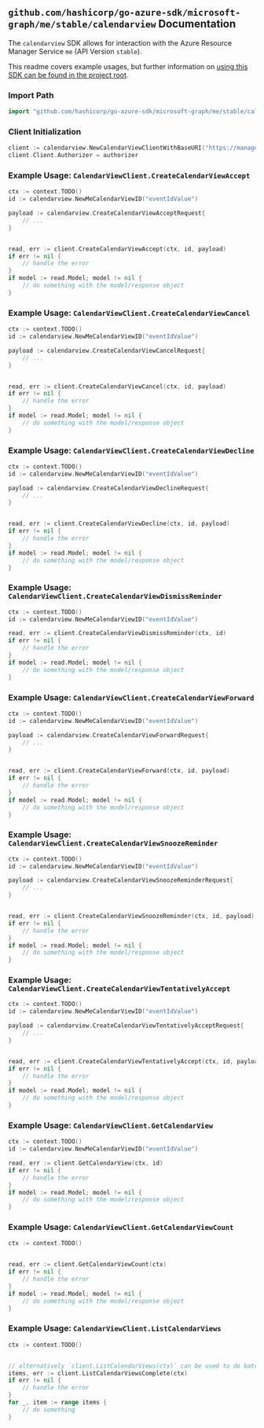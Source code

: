 
## `github.com/hashicorp/go-azure-sdk/microsoft-graph/me/stable/calendarview` Documentation

The `calendarview` SDK allows for interaction with the Azure Resource Manager Service `me` (API Version `stable`).

This readme covers example usages, but further information on [using this SDK can be found in the project root](https://github.com/hashicorp/go-azure-sdk/tree/main/docs).

### Import Path

```go
import "github.com/hashicorp/go-azure-sdk/microsoft-graph/me/stable/calendarview"
```


### Client Initialization

```go
client := calendarview.NewCalendarViewClientWithBaseURI("https://management.azure.com")
client.Client.Authorizer = authorizer
```


### Example Usage: `CalendarViewClient.CreateCalendarViewAccept`

```go
ctx := context.TODO()
id := calendarview.NewMeCalendarViewID("eventIdValue")

payload := calendarview.CreateCalendarViewAcceptRequest{
	// ...
}


read, err := client.CreateCalendarViewAccept(ctx, id, payload)
if err != nil {
	// handle the error
}
if model := read.Model; model != nil {
	// do something with the model/response object
}
```


### Example Usage: `CalendarViewClient.CreateCalendarViewCancel`

```go
ctx := context.TODO()
id := calendarview.NewMeCalendarViewID("eventIdValue")

payload := calendarview.CreateCalendarViewCancelRequest{
	// ...
}


read, err := client.CreateCalendarViewCancel(ctx, id, payload)
if err != nil {
	// handle the error
}
if model := read.Model; model != nil {
	// do something with the model/response object
}
```


### Example Usage: `CalendarViewClient.CreateCalendarViewDecline`

```go
ctx := context.TODO()
id := calendarview.NewMeCalendarViewID("eventIdValue")

payload := calendarview.CreateCalendarViewDeclineRequest{
	// ...
}


read, err := client.CreateCalendarViewDecline(ctx, id, payload)
if err != nil {
	// handle the error
}
if model := read.Model; model != nil {
	// do something with the model/response object
}
```


### Example Usage: `CalendarViewClient.CreateCalendarViewDismissReminder`

```go
ctx := context.TODO()
id := calendarview.NewMeCalendarViewID("eventIdValue")

read, err := client.CreateCalendarViewDismissReminder(ctx, id)
if err != nil {
	// handle the error
}
if model := read.Model; model != nil {
	// do something with the model/response object
}
```


### Example Usage: `CalendarViewClient.CreateCalendarViewForward`

```go
ctx := context.TODO()
id := calendarview.NewMeCalendarViewID("eventIdValue")

payload := calendarview.CreateCalendarViewForwardRequest{
	// ...
}


read, err := client.CreateCalendarViewForward(ctx, id, payload)
if err != nil {
	// handle the error
}
if model := read.Model; model != nil {
	// do something with the model/response object
}
```


### Example Usage: `CalendarViewClient.CreateCalendarViewSnoozeReminder`

```go
ctx := context.TODO()
id := calendarview.NewMeCalendarViewID("eventIdValue")

payload := calendarview.CreateCalendarViewSnoozeReminderRequest{
	// ...
}


read, err := client.CreateCalendarViewSnoozeReminder(ctx, id, payload)
if err != nil {
	// handle the error
}
if model := read.Model; model != nil {
	// do something with the model/response object
}
```


### Example Usage: `CalendarViewClient.CreateCalendarViewTentativelyAccept`

```go
ctx := context.TODO()
id := calendarview.NewMeCalendarViewID("eventIdValue")

payload := calendarview.CreateCalendarViewTentativelyAcceptRequest{
	// ...
}


read, err := client.CreateCalendarViewTentativelyAccept(ctx, id, payload)
if err != nil {
	// handle the error
}
if model := read.Model; model != nil {
	// do something with the model/response object
}
```


### Example Usage: `CalendarViewClient.GetCalendarView`

```go
ctx := context.TODO()
id := calendarview.NewMeCalendarViewID("eventIdValue")

read, err := client.GetCalendarView(ctx, id)
if err != nil {
	// handle the error
}
if model := read.Model; model != nil {
	// do something with the model/response object
}
```


### Example Usage: `CalendarViewClient.GetCalendarViewCount`

```go
ctx := context.TODO()


read, err := client.GetCalendarViewCount(ctx)
if err != nil {
	// handle the error
}
if model := read.Model; model != nil {
	// do something with the model/response object
}
```


### Example Usage: `CalendarViewClient.ListCalendarViews`

```go
ctx := context.TODO()


// alternatively `client.ListCalendarViews(ctx)` can be used to do batched pagination
items, err := client.ListCalendarViewsComplete(ctx)
if err != nil {
	// handle the error
}
for _, item := range items {
	// do something
}
```
